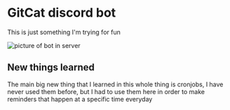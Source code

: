# GitCat discord bot
This is just something I'm trying for fun

![picture of bot in server](https://i.imgur.com/tiJhOzJ.png)

## New things learned
The main big new thing that I learned in this whole thing is cronjobs, I have never used them before, but I had to use them here in order to make reminders that happen at a specific time everyday
